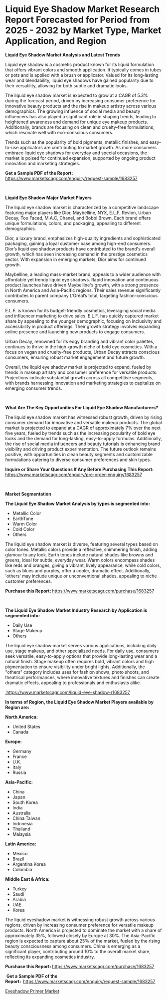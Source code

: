 <p><h1>Liquid Eye Shadow Market Research Report Forecasted for Period from 2025 -  2032 by Market Type, Market Application, and Region</h1></p><p><strong>Liquid Eye Shadow Market Analysis and Latest Trends</strong></p>
<p><p>Liquid eye shadow is a cosmetic product known for its liquid formulation that offers vibrant colors and smooth application. It typically comes in tubes or pots and is applied with a brush or applicator. Valued for its long-lasting wear and blendability, liquid eye shadows have gained popularity due to their versatility, allowing for both subtle and dramatic looks.</p><p>The liquid eye shadow market is expected to grow at a CAGR of 5.3% during the forecast period, driven by increasing consumer preference for innovative beauty products and the rise in makeup artistry across various demographics. The growing influence of social media and beauty influencers has also played a significant role in shaping trends, leading to heightened awareness and demand for unique eye makeup products. Additionally, brands are focusing on clean and cruelty-free formulations, which resonate well with eco-conscious consumers. </p><p>Trends such as the popularity of bold pigments, metallic finishes, and easy-to-use applicators are contributing to market growth. As more consumers embrace liquid eye shadows for everyday and special occasions, the market is poised for continued expansion, supported by ongoing product innovation and marketing strategies.</p></p>
<p><strong>Get a Sample PDF of the Report:&nbsp;</strong> <a href="https://www.marketscagr.com/enquiry/request-sample/1683257?utm_campaign=2097&utm_medium=2&utm_source=Github&utm_content=ia&utm_term=09022025&utm_id=liquid-eye-shadow">https://www.marketscagr.com/enquiry/request-sample/1683257</a></p>
<p>&nbsp;</p>
<p><strong>Liquid Eye Shadow Major Market Players</strong></p>
<p><p>The liquid eye shadow market is characterized by a competitive landscape featuring major players like Dior, Maybelline, NYX, E.L.F, Revlon, Urban Decay, Too Faced, M.A.C, Chanel, and Bobbi Brown. Each brand offers unique formulations, colors, and packaging, appealing to different demographics.</p><p>Dior, a luxury brand, emphasizes high-quality ingredients and sophisticated packaging, gaining a loyal customer base among high-end consumers. Dior’s liquid eye shadow products have contributed to the brand's overall growth, which has seen increasing demand in the prestige cosmetics sector. With expansion in emerging markets, Dior aims for continued growth.</p><p>Maybelline, a leading mass-market brand, appeals to a wider audience with affordable yet trendy liquid eye shadows. Rapid innovation and continuous product launches have driven Maybelline's growth, with a strong presence in North America and Asia-Pacific regions. Their sales revenue significantly contributes to parent company L’Oréal’s total, targeting fashion-conscious consumers.</p><p>E.L.F. is known for its budget-friendly cosmetics, leveraging social media and influencer marketing to drive sales. E.L.F. has quickly captured market share by appealing to the younger demographic, focusing on inclusivity and accessibility in product offerings. Their growth strategy involves expanding online presence and launching new products to engage consumers.</p><p>Urban Decay, renowned for its edgy branding and vibrant color palettes, continues to thrive in the high-growth niche of bold eye cosmetics. With a focus on vegan and cruelty-free products, Urban Decay attracts conscious consumers, ensuring robust market engagement and future growth.</p><p>Overall, the liquid eye shadow market is projected to expand, fueled by trends in makeup artistry and consumer preference for versatile products. Projections indicate substantial growth across all competitive segments, with brands harnessing innovation and marketing strategies to capitalize on emerging consumer trends.</p></p>
<p>&nbsp;</p>
<p><strong>What Are The Key Opportunities For Liquid Eye Shadow Manufacturers?</strong></p>
<p><p>The liquid eye shadow market has witnessed robust growth, driven by rising consumer demand for innovative and versatile makeup products. The global market is projected to expand at a CAGR of approximately 7% over the next five years, fueled by trends such as the increasing popularity of bold eye looks and the demand for long-lasting, easy-to-apply formulas. Additionally, the rise of social media influencers and beauty tutorials is enhancing brand visibility and driving product experimentation. The future outlook remains positive, with opportunities in clean beauty segments and customizable formulations catering to diverse consumer preferences and skin types.</p></p>
<p><strong>Inquire or Share Your Questions If Any Before Purchasing This Report:</strong> <a href="https://www.marketscagr.com/enquiry/pre-order-enquiry/1683257?utm_campaign=2097&utm_medium=2&utm_source=Github&utm_content=ia&utm_term=09022025&utm_id=liquid-eye-shadow">https://www.marketscagr.com/enquiry/pre-order-enquiry/1683257</a></p>
<p>&nbsp;</p>
<p><strong>Market Segmentation</strong></p>
<p><strong>The Liquid Eye Shadow Market Analysis by types is segmented into:</strong></p>
<p><ul><li>Metallic Color</li><li>EarthTone</li><li>Warm Color</li><li>Cold Color</li><li>Others</li></ul></p>
<p><p>The liquid eye shadow market is diverse, featuring several types based on color tones. Metallic colors provide a reflective, shimmering finish, adding glamour to any look. Earth tones include natural shades like browns and greens, ideal for subtle, everyday wear. Warm colors encompass shades like reds and oranges, giving a vibrant, lively appearance, while cold colors, such as blues and purples, offer a cooler, dramatic effect. Additionally, 'others' may include unique or unconventional shades, appealing to niche customer preferences.</p></p>
<p><strong>Purchase this Report:&nbsp;</strong><a href="https://www.marketscagr.com/purchase/1683257?utm_campaign=2097&utm_medium=2&utm_source=Github&utm_content=ia&utm_term=09022025&utm_id=liquid-eye-shadow">https://www.marketscagr.com/purchase/1683257</a></p>
<p>&nbsp;</p>
<p><strong>The Liquid Eye Shadow Market Industry Research by Application is segmented into:</strong></p>
<p><ul><li>Daily Use</li><li>Stage Makeup</li><li>Others</li></ul></p>
<p><p>The liquid eye shadow market serves various applications, including daily use, stage makeup, and other specialized needs. For daily use, consumers seek versatile, easy-to-apply options that provide long-lasting wear and a natural finish. Stage makeup often requires bold, vibrant colors and high pigmentation to ensure visibility under bright lights. Additionally, the "others" category includes uses for fashion shows, photo shoots, and theatrical performances, where innovative textures and finishes can create dramatic effects, appealing to professionals and enthusiasts alike.</p></p>
<p><a href="https://www.marketscagr.com/liquid-eye-shadow-r1683257?utm_campaign=2097&utm_medium=2&utm_source=Github&utm_content=ia&utm_term=09022025&utm_id=liquid-eye-shadow">&nbsp;https://www.marketscagr.com/liquid-eye-shadow-r1683257</a></p>
<p><strong>In terms of Region, the Liquid Eye Shadow Market Players available by Region are:</strong></p>
<p>
    <p> <strong> North America: </strong>
        <ul>
            <li>United States</li>
            <li>Canada</li>
        </ul>
        </p> 
    <p> <strong> Europe: </strong>
        <ul>
            <li>Germany</li>
            <li>France</li>
            <li>U.K.</li>
            <li>Italy</li>
            <li>Russia</li>
        </ul>
        </p> 
    <p> <strong> Asia-Pacific: </strong>
        <ul>
            <li>China</li>
            <li>Japan</li>
            <li>South Korea</li>
            <li>India</li>
            <li>Australia</li>
            <li>China Taiwan</li>
            <li>Indonesia</li>
            <li>Thailand</li>
            <li>Malaysia</li>
        </ul>
        </p> 
    <p> <strong> Latin America: </strong>
        <ul>
            <li>Mexico</li>
            <li>Brazil</li>
            <li>Argentina Korea</li>
            <li>Colombia</li>
        </ul>
        </p> 
    <p> <strong> Middle East & Africa: </strong>
        <ul>
            <li>Turkey</li>
            <li>Saudi</li>
            <li>Arabia</li>
            <li>UAE</li>
            <li>Korea</li>
        </ul>
    </p>
    </p>
<p><p>The liquid eyeshadow market is witnessing robust growth across various regions, driven by increasing consumer preference for versatile makeup products. North America is projected to dominate the market with a share of approximately 35%, followed closely by Europe at 30%. The Asia-Pacific region is expected to capture about 25% of the market, fueled by the rising beauty consciousness among consumers. China is emerging as a significant player, contributing around 10% to the overall market share, reflecting its expanding cosmetics industry.</p></p>
<p><strong>Purchase this Report: </strong><a href="https://www.marketscagr.com/purchase/1683257?utm_campaign=2097&utm_medium=2&utm_source=Github&utm_content=ia&utm_term=09022025&utm_id=liquid-eye-shadow">https://www.marketscagr.com/purchase/1683257</a></p>
<p>&nbsp;<strong>Get a Sample PDF of the Report:&nbsp;&nbsp;</strong><a href="https://www.marketscagr.com/enquiry/request-sample/1683257?utm_campaign=2097&utm_medium=2&utm_source=Github&utm_content=ia&utm_term=09022025&utm_id=liquid-eye-shadow">https://www.marketscagr.com/enquiry/request-sample/1683257</a></p>
<p><strong></strong></p>
<p><p><a href="https://github.com/FlorianWolf90/Market-Research-Report-List-1/blob/main/eyeshadow-primer-market.md?utm_campaign=2097&utm_medium=2&utm_source=Github&utm_content=ia&utm_term=09022025&utm_id=liquid-eye-shadow">Eyeshadow Primer Market</a></p></p>